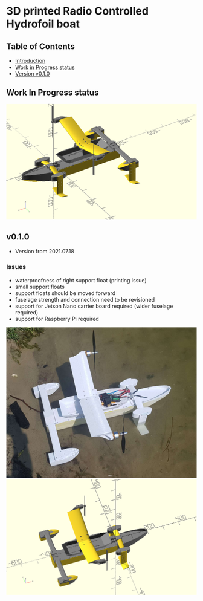# 3D printed Radio Controlled Hydrofoil boat

## Table of Contents

 - [Introduction](#intro)
 - [Work in Progress status](#wip)
 - [Version v0.1.0](#v0_1_0)

## Work In Progress status<a name="wip"></a>

![HydroFoil boat](https://github.com/ayaromenok/p3dRcHydroFoilBoat/blob/master/png/_assembly.png?raw=true)

## v0.1.0 <a name="#v0_1_0"></a>

- Version from 2021.07.18

### Issues
  - waterproofness of right support float (printing issue)
  - small support floats
  - support floats should be moved forward
  - fuselage strength and connection need to be revisioned
  - support for Jetson Nano carrier board required (wider fuselage required)
  - support for Raspberry Pi required
  
![HydroFoil boat](https://github.com/ayaromenok/p3dRcHydroFoilBoat/blob/master/png/real_v0.1.0.jpg?raw=true)
![HydroFoil boat](https://github.com/ayaromenok/p3dRcHydroFoilBoat/blob/master/png/scad_v0.1.0.png?raw=true)
